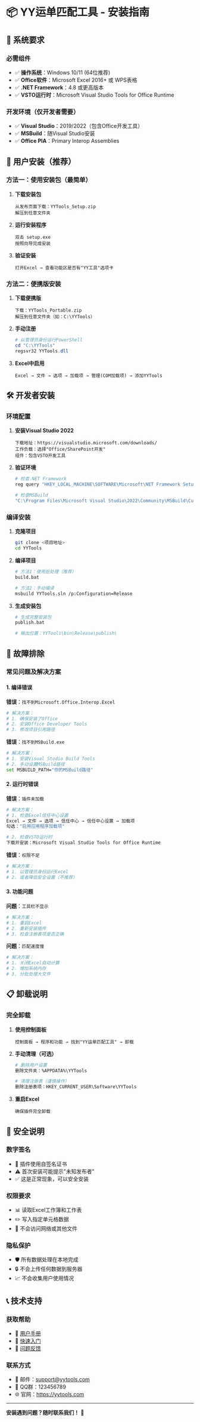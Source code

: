 # 📦 YY运单匹配工具 - 安装指南

## 🎯 系统要求

### 必需组件
- ✅ **操作系统**：Windows 10/11 (64位推荐)
- ✅ **Office软件**：Microsoft Excel 2016+ 或 WPS表格
- ✅ **.NET Framework**：4.8 或更高版本
- ✅ **VSTO运行时**：Microsoft Visual Studio Tools for Office Runtime

### 开发环境（仅开发者需要）
- ✅ **Visual Studio**：2019/2022（包含Office开发工具）
- ✅ **MSBuild**：随Visual Studio安装
- ✅ **Office PIA**：Primary Interop Assemblies

## 🚀 用户安装（推荐）

### 方法一：使用安装包（最简单）

1. **下载安装包**
   ```
   从发布页面下载：YYTools_Setup.zip
   解压到任意文件夹
   ```

2. **运行安装程序**
   ```
   双击 setup.exe
   按照向导完成安装
   ```

3. **验证安装**
   ```
   打开Excel → 查看功能区是否有"YY工具"选项卡
   ```

### 方法二：便携版安装

1. **下载便携版**
   ```
   下载：YYTools_Portable.zip
   解压到任意文件夹（如：C:\YYTools）
   ```

2. **手动注册**
   ```powershell
   # 以管理员身份运行PowerShell
   cd "C:\YYTools"
   regsvr32 YYTools.dll
   ```

3. **Excel中启用**
   ```
   Excel → 文件 → 选项 → 加载项 → 管理(COM加载项) → 添加YYTools
   ```

## 🛠️ 开发者安装

### 环境配置

1. **安装Visual Studio 2022**
   ```
   下载地址：https://visualstudio.microsoft.com/downloads/
   工作负载：选择"Office/SharePoint开发"
   组件：包含VSTO开发工具
   ```

2. **验证环境**
   ```bash
   # 检查.NET Framework
   reg query "HKEY_LOCAL_MACHINE\SOFTWARE\Microsoft\NET Framework Setup\NDP\v4\Full" /v Release
   
   # 检查MSBuild
   "C:\Program Files\Microsoft Visual Studio\2022\Community\MSBuild\Current\Bin\MSBuild.exe" -version
   ```

### 编译安装

1. **克隆项目**
   ```bash
   git clone <项目地址>
   cd YYTools
   ```

2. **编译项目**
   ```bash
   # 方法1：使用批处理（推荐）
   build.bat
   
   # 方法2：手动编译
   msbuild YYTools.sln /p:Configuration=Release
   ```

3. **生成安装包**
   ```bash
   # 生成完整安装包
   publish.bat
   
   # 输出位置：YYTools\bin\Release\publish\
   ```

## 🔧 故障排除

### 常见问题及解决方案

#### 1. 编译错误

**错误**：`找不到Microsoft.Office.Interop.Excel`
```bash
# 解决方案：
# 1. 确保安装了Office
# 2. 安装Office Developer Tools
# 3. 修改项目引用路径
```

**错误**：`找不到MSBuild.exe`
```bash
# 解决方案：
# 1. 安装Visual Studio Build Tools
# 2. 手动设置MSBuild路径
set MSBUILD_PATH="你的MSBuild路径"
```

#### 2. 运行时错误

**错误**：`插件未加载`
```bash
# 解决方案：
# 1. 检查Excel信任中心设置
Excel → 文件 → 选项 → 信任中心 → 信任中心设置 → 加载项
勾选："启用应用程序加载项"

# 2. 检查VSTO运行时
下载并安装：Microsoft Visual Studio Tools for Office Runtime
```

**错误**：`权限不足`
```bash
# 解决方案：
# 1. 以管理员身份运行Excel
# 2. 或者降低安全设置（不推荐）
```

#### 3. 功能问题

**问题**：`工具栏不显示`
```bash
# 解决方案：
# 1. 重启Excel
# 2. 重新安装插件
# 3. 检查注册表项是否正确
```

**问题**：`匹配速度慢`
```bash
# 解决方案：
# 1. 关闭Excel自动计算
# 2. 增加系统内存
# 3. 分批处理大文件
```

## 📋 卸载说明

### 完全卸载

1. **使用控制面板**
   ```
   控制面板 → 程序和功能 → 找到"YY运单匹配工具" → 卸载
   ```

2. **手动清理（可选）**
   ```bash
   # 删除用户设置
   删除文件夹：%APPDATA%\YYTools
   
   # 清理注册表（谨慎操作）
   删除注册表项：HKEY_CURRENT_USER\Software\YYTools
   ```

3. **重启Excel**
   ```
   确保插件完全卸载
   ```

## 🔐 安全说明

### 数字签名
- 📝 插件使用自签名证书
- ⚠️ 首次安装可能提示"未知发布者"
- ✅ 这是正常现象，可以安全安装

### 权限要求
- 📊 读取Excel工作簿和工作表
- ✏️ 写入指定单元格数据
- 🚫 不会访问网络或其他文件

### 隐私保护
- 🛡️ 所有数据处理在本地完成
- 🔒 不会上传任何数据到服务器
- 📈 不会收集用户使用情况

## 📞 技术支持

### 获取帮助
- 📖 [用户手册](README.md)
- 🚀 [快速入门](QUICKSTART.md)
- 🐛 [问题反馈](https://github.com/your-repo/issues)

### 联系方式
- 📧 邮件：support@yytools.com
- 💬 QQ群：123456789
- 🌐 官网：https://yytools.com

---

**安装遇到问题？随时联系我们！** 💪 